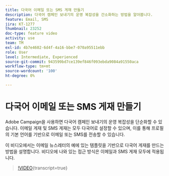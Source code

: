```yaml
---
title: 다국어 이메일 또는 SMS 게재 만들기
description: 다국어 캠페인 보내기의 운영 복잡성을 간소화하는 방법을 알아봅니다.
feature: Email, SMS
jira: KT-1277
thumbnail: 23252
doc-type: feature video
activity: use
team: TM
exl-id: 4b7e4602-6d4f-4a16-bbe7-070a95511ebb
role: User
level: Intermediate, Experienced
source-git-commit: 943599bd7ce139ef846f093ebda9084a91550aca
workflow-type: tm+mt
source-wordcount: '100'
ht-degree: 0%

---
```


# 다국어 이메일 또는 SMS 게재 만들기

Adobe Campaign을 사용하면 다국어 캠페인 보내기의 운영 복잡성을 단순화할 수 있습니다. 이메일 게재 및 SMS 게재는 모두 다국어로 설정할 수 있으며, 이를 통해 프로필의 기본 언어를 기반으로 이메일 또는 SMS를 전송할 수 있습니다.

이 비디오에서는 이메일 뉴스레터의 예에 있는 템플릿을 기반으로 다국어 게재를 만드는 방법을 설명합니다. 비디오에 나와 있는 접근 방식은 이메일과 SMS 게재 모두에 적용됩니다.

>[!VIDEO](https://video.tv.adobe.com/v/23252?learn=on){transcript=true}
